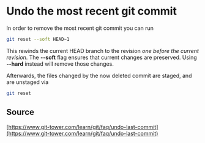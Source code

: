 # Undo the most recent git commit

In order to remove the most recent git commit you can run

```bash
git reset --soft HEAD~1
```

This rewinds the current HEAD branch to the revision *one before the current revision*. The **--soft** flag ensures that current changes are preserved. Using **--hard** instead will remove those changes.

Afterwards, the files changed by the now deleted commit are staged, and are unstaged via 

```bash
git reset
```

## Source
[https://www.git-tower.com/learn/git/faq/undo-last-commit](https://www.git-tower.com/learn/git/faq/undo-last-commit) 
